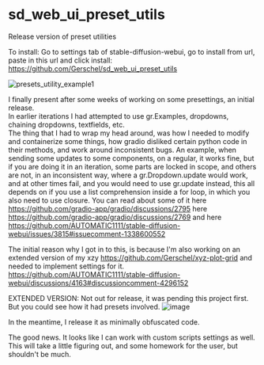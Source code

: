 # sd_web_ui_preset_utils
Release version of preset utilities

To install: Go to settings tab of stable-diffusion-webui, go to install from url, paste in this url and click install:
https://github.com/Gerschel/sd_web_ui_preset_utils

![presets_utility_example1](https://user-images.githubusercontent.com/9631031/207841754-590557c0-b5a9-43ca-a35c-29410c55e42a.gif)


I finally present after some weeks of working on some presettings, an initial release.  
In earlier iterations I had attempted to use gr.Examples, dropdowns, chaining dropdowns, textfields, etc.  
The thing that I had to wrap my head around, was how I needed to modify and containerize some things, how gradio disliked certain
python code in their methods, and work around inconsistent bugs. An example, when sending some updates to some components, on a regular, it works fine, but if
you are doing it in an iteration, some parts are locked in scope, and others are not, in an inconsistent way, where a gr.Dropdown.update would work, and at other
times fail, and you would need to use gr.update instead, this all depends on if you use a list comprehension inside a for loop, in which you also need to use closure. 
You can read about some of it here https://github.com/gradio-app/gradio/discussions/2795 here https://github.com/gradio-app/gradio/discussions/2769 and here https://github.com/AUTOMATIC1111/stable-diffusion-webui/issues/3815#issuecomment-1338600552

The initial reason why I got in to this, is because I'm also working on an extended version of my xzy https://github.com/Gerschel/xyz-plot-grid and needed to implement settings for it. https://github.com/AUTOMATIC1111/stable-diffusion-webui/discussions/4163#discussioncomment-4296152

EXTENDED VERSION: Not out for release, it was pending this project first. But you could see how it had presets involved.
![image](https://user-images.githubusercontent.com/9631031/207840968-42973716-09cc-4fbb-b308-9b330e4ed57d.png)


In the meantime, I release it as minimally obfuscated code.  

The good news. It looks like I can work with custom scripts settings as well. This will take a little figuring out, and some homework for the user, but shouldn't be much.
